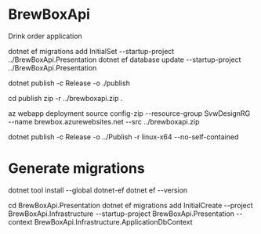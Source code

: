 # BrewBoxApi

Drink order application

dotnet ef migrations add InitialSet --startup-project ../BrewBoxApi.Presentation
dotnet ef database update --startup-project ../BrewBoxApi.Presentation

dotnet publish -c Release -o ./publish

cd publish
zip -r ../brewboxapi.zip .

az webapp deployment source config-zip --resource-group SvwDesignRG --name brewbox.azurewebsites.net --src ../brewboxapi.zip

dotnet publish -c Release -o ../Publish -r linux-x64 --no-self-contained

# Generate migrations

dotnet tool install --global dotnet-ef
dotnet ef --version

cd BrewBoxApi.Presentation
dotnet ef migrations add InitialCreate --project BrewBoxApi.Infrastructure --startup-project BrewBoxApi.Presentation --context BrewBoxApi.Infrastructure.ApplicationDbContext
